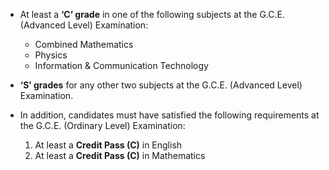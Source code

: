 - At least a **‘C’ grade** in one of the following subjects at the G.C.E. (Advanced Level) Examination:
   - Combined Mathematics
   - Physics
   - Information & Communication Technology

- **‘S’ grades** for any other two subjects at the G.C.E. (Advanced Level) Examination.

- In addition, candidates must have satisfied the following requirements at the G.C.E. (Ordinary Level) Examination:
   1. At least a **Credit Pass (C)** in English
   2. At least a **Credit Pass (C)** in Mathematics
